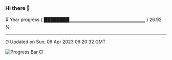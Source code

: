 ### Hi there 👋

⏳ Year progress { ████████▁▁▁▁▁▁▁▁▁▁▁▁▁▁▁▁▁▁▁▁▁▁ } 26.92 %

---

⏰ Updated on Sun, 09 Apr 2023 06:20:32 GMT

![Progress Bar CI](https://github.com/ZhaoGui/ZhaoGui/workflows/Progress%20Bar%20CI/badge.svg)
